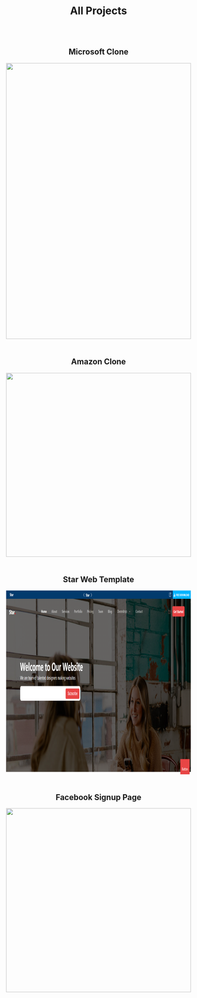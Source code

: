 <h1 align="center">All Projects</h1>
<br>
<br>

<h2 align="center">Microsoft Clone</h2>

<img src="https://github.com/Ibrahim-Develops/html-css-projects/blob/main/Responsive%20Microsoft%20Clone/image.png" alt="" width="100%" height="750">

<br>
<br>

<h2 align="center">Amazon Clone</h2>

<img src="https://github.com/Ibrahim-Develops/html-css-projects/blob/main/Amazon%20Clone/Amazon.png" alt="" width="100%" height="500">
<br>
<br>

<h2 align="center">Star Web Template</h2>

<img src="./Complete Star Template/Star.png" alt="" width="100%" height="500">
<br>
<br>

<h2 align="center">Facebook Signup Page</h2>

<img src="https://github.com/Ibrahim-Develops/html-css-projects/blob/main/Facebook%20Signup%20Page/Image.png" alt="" width="100%" height="500">
<br>
<br>

